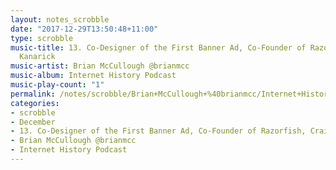 ```yaml
---
layout: notes_scrobble
date: "2017-12-29T13:50:48+11:00"
type: scrobble
music-title: 13. Co-Designer of the First Banner Ad, Co-Founder of Razorfish, Craig
  Kanarick
music-artist: Brian McCullough @brianmcc
music-album: Internet History Podcast
music-play-count: "1"
permalink: /notes/scrobble/Brian+McCullough+%40brianmcc/Internet+History+Podcast/8b89844e60319c4463d70c7b877a24ea82be7d41.html
categories:
- scrobble
- December
- 13. Co-Designer of the First Banner Ad, Co-Founder of Razorfish, Craig Kanarick
- Brian McCullough @brianmcc
- Internet History Podcast
---
```

